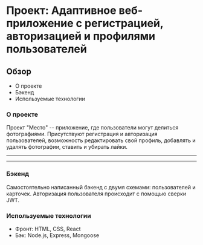 # Проект: Адаптивное веб-приложение с регистрацией, авторизацией и профилями пользователей

## Обзор
* О проекте
* Бэкенд
* Используемые технологии

### О проекте

Проект "Место" -- приложение, где пользователи могут делиться фотографиями. Присутствуют регистрация и авторизация пользователей, возможность редактировать свой профиль, добавлять и удалять фотографии, ставить и убирать лайки.

---

---

### Бэкенд
Самостоятельно написанный бэкенд с двумя схемами: пользователей и карточек. Авторизация пользователя происходит с помощью сверки JWT.

### Используемые технологии
* Фронт: HTML, CSS, React
* Бэк: Node.js, Express, Mongoose
